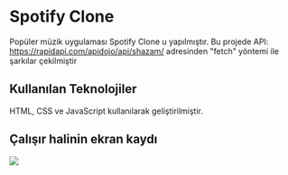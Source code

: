 <h1> Spotify Clone</h1>

Popüler müzik uygulaması Spotify Clone u yapılmıştır. Bu projede API: https://rapidapi.com/apidojo/api/shazam/ adresinden "fetch" yöntemi ile şarkılar çekilmiştir

<h2> Kullanılan Teknolojiler </h2>

HTML, CSS ve JavaScript kullanılarak geliştirilmiştir.

<h2> Çalışır halinin ekran kaydı </h2>

![](spotify.gif)

